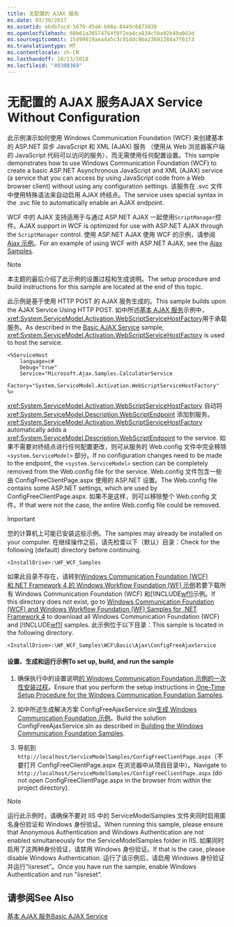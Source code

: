 ```yaml
---
title: 无配置的 AJAX 服务
ms.date: 03/30/2017
ms.assetid: e6db7acd-5679-45d4-b98a-8449c6873838
ms.openlocfilehash: 60b61a26574764f0f2ea4ca834c5ba92b49a043d
ms.sourcegitcommit: 15d99019aea4a5c3c91ddc9ba23692284a7f61f3
ms.translationtype: MT
ms.contentlocale: zh-CN
ms.lasthandoff: 10/13/2018
ms.locfileid: "49308369"
---
```

# <a name="ajax-service-without-configuration"></a><span data-ttu-id="2ac86-102">无配置的 AJAX 服务</span><span class="sxs-lookup"><span data-stu-id="2ac86-102">AJAX Service Without Configuration</span></span>
<span data-ttu-id="2ac86-103">此示例演示如何使用 Windows Communication Foundation (WCF) 来创建基本的 ASP.NET 异步 JavaScript 和 XML (AJAX) 服务 （使用从 Web 浏览器客户端的 JavaScript 代码可以访问的服务），而无需使用任何配置设置。</span><span class="sxs-lookup"><span data-stu-id="2ac86-103">This sample demonstrates how to use Windows Communication Foundation (WCF) to create a basic ASP.NET Asynchronous JavaScript and XML (AJAX) service (a service that you can access by using JavaScript code from a Web browser client) without using any configuration settings.</span></span> <span data-ttu-id="2ac86-104">该服务在 .svc 文件中使用特殊语法来自动启用 AJAX 终结点。</span><span class="sxs-lookup"><span data-stu-id="2ac86-104">The service uses special syntax in the .svc file to automatically enable an AJAX endpoint.</span></span>  
  
 <span data-ttu-id="2ac86-105">WCF 中的 AJAX 支持适用于与通过 ASP.NET AJAX 一起使用`ScriptManager`控件。</span><span class="sxs-lookup"><span data-stu-id="2ac86-105">AJAX support in WCF is optimized for use with ASP.NET AJAX through the `ScriptManager` control.</span></span> <span data-ttu-id="2ac86-106">使用 ASP.NET AJAX 使用 WCF 的示例，请参阅[Ajax 示例](https://msdn.microsoft.com/library/f3fa45b3-44d5-4926-8cc4-a13c30a3bf3e)。</span><span class="sxs-lookup"><span data-stu-id="2ac86-106">For an example of using WCF with ASP.NET AJAX, see the [Ajax Samples](https://msdn.microsoft.com/library/f3fa45b3-44d5-4926-8cc4-a13c30a3bf3e).</span></span>  
  
> [!NOTE]
>  <span data-ttu-id="2ac86-107">本主题的最后介绍了此示例的设置过程和生成说明。</span><span class="sxs-lookup"><span data-stu-id="2ac86-107">The setup procedure and build instructions for this sample are located at the end of this topic.</span></span>  
  
 <span data-ttu-id="2ac86-108">此示例是基于使用 HTTP POST 的 AJAX 服务生成的。</span><span class="sxs-lookup"><span data-stu-id="2ac86-108">This sample builds upon the AJAX Service Using HTTP POST.</span></span> <span data-ttu-id="2ac86-109">如中所述[基本 AJAX 服务](../../../../docs/framework/wcf/samples/basic-ajax-service.md)示例中，<xref:System.ServiceModel.Activation.WebScriptServiceHostFactory>用于承载服务。</span><span class="sxs-lookup"><span data-stu-id="2ac86-109">As described in the [Basic AJAX Service](../../../../docs/framework/wcf/samples/basic-ajax-service.md) sample, <xref:System.ServiceModel.Activation.WebScriptServiceHostFactory> is used to host the service.</span></span>  

```svc
<%ServiceHost  
    language=c#  
    Debug="true"  
    Service="Microsoft.Ajax.Samples.CalculatorService  
    Factory="System.ServiceModel.Activation.WebScriptServiceHostFactory"  
%>  
```

 <span data-ttu-id="2ac86-110"><xref:System.ServiceModel.Activation.WebScriptServiceHostFactory> 自动将 <xref:System.ServiceModel.Description.WebScriptEndpoint> 添加到服务。</span><span class="sxs-lookup"><span data-stu-id="2ac86-110"><xref:System.ServiceModel.Activation.WebScriptServiceHostFactory> automatically adds a <xref:System.ServiceModel.Description.WebScriptEndpoint> to the service.</span></span> <span data-ttu-id="2ac86-111">如果不需要对终结点进行任何配置更改，则可从服务的 Web.config 文件中完全移除 `<system.ServiceModel>` 部分。</span><span class="sxs-lookup"><span data-stu-id="2ac86-111">If no configuration changes need to be made to the endpoint, the `<system.ServiceModel>` section can be completely removed from the Web.config file for the service.</span></span> <span data-ttu-id="2ac86-112">Web.config 文件包含一些由 ConfigFreeClientPage.aspx 使用的 ASP.NET 设置。</span><span class="sxs-lookup"><span data-stu-id="2ac86-112">The Web.config file contains some ASP.NET settings, which are used by ConfigFreeClientPage.aspx.</span></span> <span data-ttu-id="2ac86-113">如果不是这样，则可以移除整个 Web.config 文件。</span><span class="sxs-lookup"><span data-stu-id="2ac86-113">If that were not the case, the entire Web.config file could be removed.</span></span>  
  
> [!IMPORTANT]
>  <span data-ttu-id="2ac86-114">您的计算机上可能已安装这些示例。</span><span class="sxs-lookup"><span data-stu-id="2ac86-114">The samples may already be installed on your computer.</span></span> <span data-ttu-id="2ac86-115">在继续操作之前，请先检查以下（默认）目录：</span><span class="sxs-lookup"><span data-stu-id="2ac86-115">Check for the following (default) directory before continuing.</span></span>  
>   
>  `<InstallDrive>:\WF_WCF_Samples`  
>   
>  <span data-ttu-id="2ac86-116">如果此目录不存在，请转到[Windows Communication Foundation (WCF) 和.NET Framework 4 的 Windows Workflow Foundation (WF) 示例](https://go.microsoft.com/fwlink/?LinkId=150780)若要下载所有 Windows Communication Foundation (WCF) 和[!INCLUDE[wf1](../../../../includes/wf1-md.md)]示例。</span><span class="sxs-lookup"><span data-stu-id="2ac86-116">If this directory does not exist, go to [Windows Communication Foundation (WCF) and Windows Workflow Foundation (WF) Samples for .NET Framework 4](https://go.microsoft.com/fwlink/?LinkId=150780) to download all Windows Communication Foundation (WCF) and [!INCLUDE[wf1](../../../../includes/wf1-md.md)] samples.</span></span> <span data-ttu-id="2ac86-117">此示例位于以下目录：</span><span class="sxs-lookup"><span data-stu-id="2ac86-117">This sample is located in the following directory.</span></span>  
>   
>  `<InstallDrive>:\WF_WCF_Samples\WCF\Basic\Ajax\ConfigFreeAjaxService`  
  
#### <a name="to-set-up-build-and-run-the-sample"></a><span data-ttu-id="2ac86-118">设置、生成和运行示例</span><span class="sxs-lookup"><span data-stu-id="2ac86-118">To set up, build, and run the sample</span></span>  
  
1.  <span data-ttu-id="2ac86-119">确保执行中的设置说明[的 Windows Communication Foundation 示例的一次性安装过程](../../../../docs/framework/wcf/samples/one-time-setup-procedure-for-the-wcf-samples.md)。</span><span class="sxs-lookup"><span data-stu-id="2ac86-119">Ensure that you perform the setup instructions in [One-Time Setup Procedure for the Windows Communication Foundation Samples](../../../../docs/framework/wcf/samples/one-time-setup-procedure-for-the-wcf-samples.md).</span></span>  
  
2.  <span data-ttu-id="2ac86-120">如中所述生成解决方案 ConfigFreeAjaxService.sln[生成 Windows Communication Foundation 示例](../../../../docs/framework/wcf/samples/building-the-samples.md)。</span><span class="sxs-lookup"><span data-stu-id="2ac86-120">Build the solution ConfigFreeAjaxService.sln as described in [Building the Windows Communication Foundation Samples](../../../../docs/framework/wcf/samples/building-the-samples.md).</span></span>  
  
3.  <span data-ttu-id="2ac86-121">导航到`http://localhost/ServiceModelSamples/ConfigFreeClientPage.aspx`（不要打开 ConfigFreeClientPage.aspx 在浏览器中从项目目录中）。</span><span class="sxs-lookup"><span data-stu-id="2ac86-121">Navigate to `http://localhost/ServiceModelSamples/ConfigFreeClientPage.aspx` (do not open ConfigFreeClientPage.aspx in the browser from within the project directory).</span></span>  
  
> [!NOTE]
>  <span data-ttu-id="2ac86-122">运行此示例时，请确保不要对 IIS 中的 ServiceModelSamples 文件夹同时启用匿名身份验证和 Windows 身份验证。</span><span class="sxs-lookup"><span data-stu-id="2ac86-122">When running this sample, please ensure that Anonymous Authentication and Windows Authentication are not enabled simultaneously for the ServiceModelSamples folder in IIS.</span></span> <span data-ttu-id="2ac86-123">如果同时启用了这两种身份验证，请禁用 Windows 身份验证。</span><span class="sxs-lookup"><span data-stu-id="2ac86-123">If that is the case, please disable Windows Authentication.</span></span> <span data-ttu-id="2ac86-124">运行了该示例后，请启用 Windows 身份验证并运行“iisreset”。</span><span class="sxs-lookup"><span data-stu-id="2ac86-124">Once you have run the sample, enable Windows Authentication and run "iisreset".</span></span>  
  
## <a name="see-also"></a><span data-ttu-id="2ac86-125">请参阅</span><span class="sxs-lookup"><span data-stu-id="2ac86-125">See Also</span></span>  
 [<span data-ttu-id="2ac86-126">基本 AJAX 服务</span><span class="sxs-lookup"><span data-stu-id="2ac86-126">Basic AJAX Service</span></span>](../../../../docs/framework/wcf/samples/basic-ajax-service.md)
